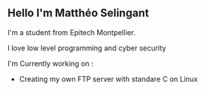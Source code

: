 

## Hello I'm Matthéo Selingant

I'm a student from Epitech Montpellier.

I love low level programming and cyber security

I'm Currently working on :
  - Creating my own FTP server with standare C on Linux
